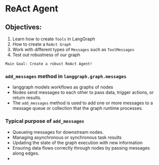 # ReAct Agent
## Objectives:
1. Learn how to create `Tools` in LangGraph
2. How to create a `ReAct Graph`
3. Work with different types of `Messages` such as `ToolMessages`
4. Test out robustness of our graph

`Main Goal: Create a robust ReAct Agent!`


### `add_messages` method in `langgraph.graph.messages`
- langgraph models workflows as graphs of nodes
- Nodes send messages to each other to pass data, trigger actions, or return results.
- The `add_messages` method is used to add one or more messages to a message queue or collection that the graph runtime processes.
### Typical purpose of `add_messages`
- Queueing messages for downstream nodes.
- Managing asynchronous or synchronous task results
- Updating the state of the graph execution with new information
- Ensuring data flows correctly through nodes by passing messages along edges.
- 